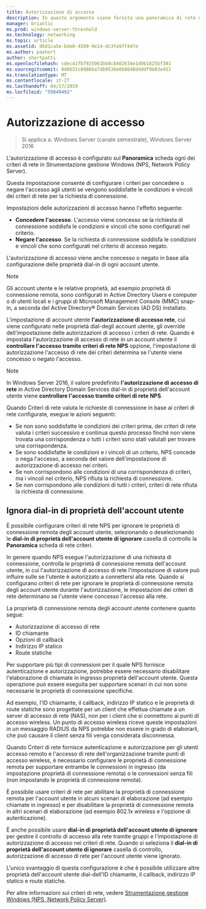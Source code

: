 ```yaml
---
title: Autorizzazione di accesso
description: In questo argomento viene fornita una panoramica di rete dei criteri di autorizzazione di accesso per il Server dei criteri di rete in Windows Server 2016.
manager: brianlic
ms.prod: windows-server-threshold
ms.technology: networking
ms.topic: article
ms.assetid: d6d1ca5e-bde0-4509-9e14-dc3fa9ff447e
ms.author: pashort
author: shortpatti
ms.openlocfilehash: cdec41fb7925061bb8c8402634e1d9b1625bf301
ms.sourcegitcommit: 0d0b32c8986ba7db9536e0b8648d4ddf9b03e452
ms.translationtype: MT
ms.contentlocale: it-IT
ms.lasthandoff: 04/17/2019
ms.locfileid: "59849492"
---
```

# <a name="access-permission"></a>Autorizzazione di accesso

>Si applica a: Windows Server (canale semestrale), Windows Server 2016

L'autorizzazione di accesso è configurato sul **Panoramica** scheda ogni dei criteri di rete in Strumentazione gestione Windows (NPS, Network Policy Server). 

Questa impostazione consente di configurare i criteri per concedere o negare l'accesso agli utenti se vengono soddisfatte le condizioni e vincoli dei criteri di rete per la richiesta di connessione. 

Impostazioni delle autorizzazioni di accesso hanno l'effetto seguente:

- **Concedere l'accesso**. L'accesso viene concesso se la richiesta di connessione soddisfa le condizioni e vincoli che sono configurati nel criterio.
- **Negare l'accesso**. Se la richiesta di connessione soddisfa le condizioni e vincoli che sono configurati nel criterio di accesso negato.

L'autorizzazione di accesso viene anche concesso o negato in base alla configurazione delle proprietà dial-in di ogni account utente.

>[!NOTE]
>Gli account utente e le relative proprietà, ad esempio proprietà di connessione remota, sono configurati in Active Directory Users e computer o di utenti locali e i gruppi di Microsoft Management Console \(MMC\) snap-in, a seconda del Active Directory&reg; Domain Services (AD DS) installato.

L'impostazione di account utente **l'autorizzazione di accesso rete**, cui viene configurato nelle proprietà dial-degli account utente, gli override dell'impostazione delle autorizzazioni di accesso i criteri di rete. Quando è impostata l'autorizzazione di accesso di rete in un account utente il **controllare l'accesso tramite criteri di rete NPS** opzione, l'impostazione di autorizzazione l'accesso di rete dei criteri determina se l'utente viene concesso o negato l'accesso.

>[!NOTE]
>In Windows Server 2016, il valore predefinito **l'autorizzazione di accesso di rete** in Active Directory Domain Services dial-in di proprietà dell'account utente viene **controllare l'accesso tramite criteri di rete NPS**.

Quando Criteri di rete valuta le richieste di connessione in base ai criteri di rete configurate, esegue le azioni seguenti:

- Se non sono soddisfatte le condizioni dei criteri prima, dei criteri di rete valuta i criteri successivo e continua questo processo finché non viene trovata una corrispondenza o tutti i criteri sono stati valutati per trovare una corrispondenza.
- Se sono soddisfatte le condizioni e i vincoli di un criterio, NPS concede o nega l'accesso, a seconda del valore dell'impostazione di autorizzazione di accesso nei criteri.
- Se non corrispondono alle condizioni di una corrispondenza di criteri, ma i vincoli nel criterio, NPS rifiuta la richiesta di connessione.
- Se non corrispondono alle condizioni di tutti i criteri, criteri di rete rifiuta la richiesta di connessione.

## <a name="ignore-user-account-dial-in-properties"></a>Ignora dial-in di proprietà dell'account utente

È possibile configurare criteri di rete NPS per ignorare le proprietà di connessione remota degli account utente, selezionando o deselezionando le **dial-in di proprietà dell'account utente di ignorare** casella di controllo la **Panoramica** scheda di rete criteri. 

In genere quando NPS esegue l'autorizzazione di una richiesta di connessione, controlla le proprietà di connessione remota dell'account utente, in cui l'autorizzazione di accesso di rete l'impostazione di valore può influire sulle se l'utente è autorizzato a connettersi alla rete. Quando si configurano criteri di rete per ignorare le proprietà di connessione remota degli account utente durante l'autorizzazione, le impostazioni dei criteri di rete determinano se l'utente viene concesso l'accesso alla rete.

La proprietà di connessione remota degli account utente contenere quanto segue:

- Autorizzazione di accesso di rete
- ID chiamante
- Opzioni di callback
- Indirizzo IP statico
- Route statiche

Per supportare più tipi di connessioni per il quale NPS fornisce autenticazione e autorizzazione, potrebbe essere necessario disabilitare l'elaborazione di chiamate in ingresso proprietà dell'account utente. Questa operazione può essere eseguita per supportare scenari in cui non sono necessarie le proprietà di connessione specifiche.

Ad esempio, l'ID chiamante, il callback, indirizzo IP statico e le proprietà di route statiche sono progettate per un client che effettua chiamate a un server di accesso di rete \(NAS\), non per i client che si connettono ai punti di accesso wireless. Un punto di accesso wireless riceve queste impostazioni in un messaggio RADIUS da NPS potrebbe non essere in grado di elaborarli, che può causare il client senza fili venga considerata disconnessa.

Quando Criteri di rete fornisce autenticazione e autorizzazione per gli utenti accesso remoto e l'accesso di rete dell'organizzazione tramite punti di accesso wireless, è necessario configurare le proprietà di connessione remota per supportare entrambe le connessioni in ingresso \(da impostazione proprietà di connessione remota\) o le connessioni senza fili \(non impostando le proprietà di connessione remota\).

È possibile usare criteri di rete per abilitare la proprietà di connessione remota per l'account utente in alcuni scenari di elaborazione \(ad esempio chiamate in ingresso\) e per disabilitare la proprietà di connessione remota in altri scenari di elaborazione \(ad esempio 802.1x wireless e l'opzione di autenticazione\).

È anche possibile usare **dial-in di proprietà dell'account utente di ignorare** per gestire il controllo di accesso alla rete tramite gruppi e l'impostazione di autorizzazione di accesso nei criteri di rete. Quando si seleziona il **dial-in di proprietà dell'account utente di ignorare** casella di controllo, autorizzazione di accesso di rete per l'account utente viene ignorato.

L'unico svantaggio di questa configurazione è che è possibile utilizzare altre proprietà dell'account utente dial-dell'ID chiamante, il callback, indirizzo IP statico e route statiche.

Per altre informazioni sui criteri di rete, vedere [Strumentazione gestione Windows (NPS, Network Policy Server)](nps-top.md).
